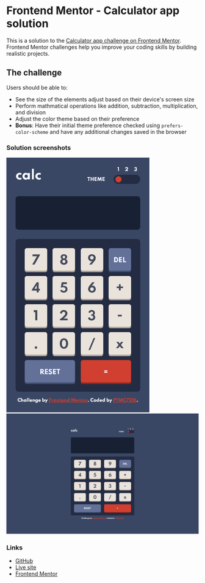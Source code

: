 # Frontend Mentor - Calculator app solution

This is a solution to the [Calculator app challenge on Frontend Mentor](https://www.frontendmentor.io/challenges/calculator-app-9lteq5N29). Frontend Mentor challenges help you improve your coding skills by building realistic projects. 


## The challenge

Users should be able to:

- See the size of the elements adjust based on their device's screen size
- Perform mathmatical operations like addition, subtraction, multiplication, and division
- Adjust the color theme based on their preference
- **Bonus**: Have their initial theme preference checked using `prefers-color-scheme` and have any additional changes saved in the browser


### Solution screenshots

<img src="./src/design/mobile-solution.png">

<img src="./src/design/desktop-solution.png">


### Links

- [GitHub](https://github.com/PTMC7216/frontendmentor-calculator)
- [Live site]()
- [Frontend Mentor](https://www.frontendmentor.io/profile/PTMC7216)
